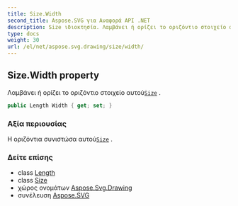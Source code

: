 ```yaml
---
title: Size.Width
second_title: Aspose.SVG για Αναφορά API .NET
description: Size ιδιοκτησία. Λαμβάνει ή ορίζει το οριζόντιο στοιχείο αυτούSize .
type: docs
weight: 30
url: /el/net/aspose.svg.drawing/size/width/
---
```

## Size.Width property

Λαμβάνει ή ορίζει το οριζόντιο στοιχείο αυτού[`Size`](../) .

```csharp
public Length Width { get; set; }
```

### Αξία περιουσίας

Η οριζόντια συνιστώσα αυτού[`Size`](../) .

### Δείτε επίσης

* class [Length](../../length/)
* class [Size](../)
* χώρος ονομάτων [Aspose.Svg.Drawing](../../size/)
* συνέλευση [Aspose.SVG](../../../)



